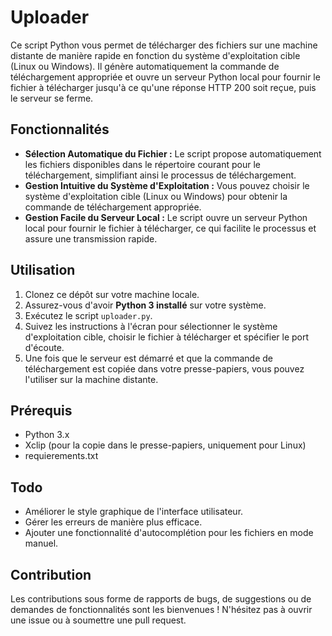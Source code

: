 # Uploader

Ce script Python vous permet de télécharger des fichiers sur une machine distante de manière rapide en fonction du système d'exploitation cible (Linux ou Windows). 
Il génère automatiquement la commande de téléchargement appropriée et ouvre un serveur Python local pour fournir le fichier à télécharger jusqu'à ce qu'une réponse HTTP 200 soit reçue, 
puis le serveur se ferme.

## Fonctionnalités

- **Sélection Automatique du Fichier :** Le script propose automatiquement les fichiers disponibles dans le répertoire courant pour le téléchargement, simplifiant ainsi le processus de téléchargement.
- **Gestion Intuitive du Système d'Exploitation :** Vous pouvez choisir le système d'exploitation cible (Linux ou Windows) pour obtenir la commande de téléchargement appropriée.
- **Gestion Facile du Serveur Local :** Le script ouvre un serveur Python local pour fournir le fichier à télécharger, ce qui facilite le processus et assure une transmission rapide.

## Utilisation

1. Clonez ce dépôt sur votre machine locale.
2. Assurez-vous d'avoir **Python 3 installé** sur votre système.
3. Exécutez le script `uploader.py`.
4. Suivez les instructions à l'écran pour sélectionner le système d'exploitation cible, choisir le fichier à télécharger et spécifier le port d'écoute.
5. Une fois que le serveur est démarré et que la commande de téléchargement est copiée dans votre presse-papiers, vous pouvez l'utiliser sur la machine distante.

## Prérequis
- Python 3.x
- Xclip (pour la copie dans le presse-papiers, uniquement pour Linux)
- requierements.txt

## Todo
- Améliorer le style graphique de l'interface utilisateur.
- Gérer les erreurs de manière plus efficace.
- Ajouter une fonctionnalité d'autocomplétion pour les fichiers en mode manuel.


## Contribution
Les contributions sous forme de rapports de bugs, de suggestions ou de demandes de fonctionnalités sont les bienvenues ! 
N'hésitez pas à ouvrir une issue ou à soumettre une pull request.
